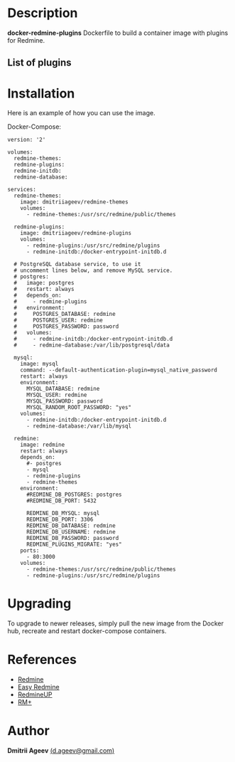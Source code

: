 # Description

**docker-redmine-plugins** Dockerfile to build a container image with plugins for Redmine.

## List of plugins


# Installation

Here is an example of how you can use the image.

Docker-Compose:
```
version: '2'

volumes:
  redmine-themes:
  redmine-plugins:
  redmine-initdb:
  redmine-database:

services:
  redmine-themes:
    image: dmitriiageev/redmine-themes
    volumes:
      - redmine-themes:/usr/src/redmine/public/themes

  redmine-plugins:
    image: dmitriiageev/redmine-plugins
    volumes:
      - redmine-plugins:/usr/src/redmine/plugins
      - redmine-initdb:/docker-entrypoint-initdb.d

  # PostgreSQL database service, to use it
  # uncomment lines below, and remove MySQL service.
  # postgres:
  #   image: postgres
  #   restart: always
  #   depends_on:
  #     - redmine-plugins
  #   environment:
  #     POSTGRES_DATABASE: redmine
  #     POSTGRES_USER: redmine
  #     POSTGRES_PASSWORD: password
  #   volumes:
  #     - redmine-initdb:/docker-entrypoint-initdb.d
  #     - redmine-database:/var/lib/postgresql/data

  mysql:
    image: mysql
    command: --default-authentication-plugin=mysql_native_password
    restart: always
    environment:
      MYSQL_DATABASE: redmine
      MYSQL_USER: redmine
      MYSQL_PASSWORD: password
      MYSQL_RANDOM_ROOT_PASSWORD: "yes"
    volumes:
      - redmine-initdb:/docker-entrypoint-initdb.d
      - redmine-database:/var/lib/mysql

  redmine:
    image: redmine
    restart: always
    depends_on:
      #- postgres
      - mysql
      - redmine-plugins
      - redmine-themes
    environment:
      #REDMINE_DB_POSTGRES: postgres
      #REDMINE_DB_PORT: 5432

      REDMINE_DB_MYSQL: mysql
      REDMINE_DB_PORT: 3306
      REDMINE_DB_DATABASE: redmine
      REDMINE_DB_USERNAME: redmine
      REDMINE_DB_PASSWORD: password
      REDMINE_PLUGINS_MIGRATE: "yes"
    ports:
      - 80:3000
    volumes:
      - redmine-themes:/usr/src/redmine/public/themes
      - redmine-plugins:/usr/src/redmine/plugins
```

# Upgrading

To upgrade to newer releases, simply pull the new image from the Docker hub, recreate and restart docker-compose containers.


# References

 * [Redmine](https://www.redmine.org)
 * [Easy Redmine](https://www.easyredmine.com)
 * [RedmineUP](https://www.redmineup.com)
 * [RM+](https://rmplus.pro)

# Author

 **Dmitrii Ageev** [(d.ageev@gmail.com)](mailto:d.ageev@gmail.com)


